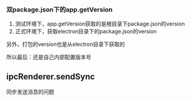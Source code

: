 
### 双package.json下的app.getVersion

1. 测试环境下，app.getVersion获取的是根目录下package.json的version
2. 正式环境下，获取electron目录下的package.json的version

另外，打包的version也是从electron目录下获取的

所以最后：还是自己内部配置版本号


## ipcRenderer.sendSync

同步发送消息的问题